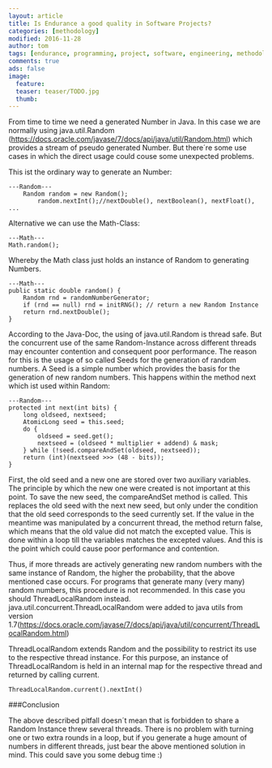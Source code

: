 ```yaml
---
layout: article
title: Is Endurance a good quality in Software Projects?
categories: [methodology]
modified: 2016-11-28
author: tom
tags: [endurance, programming, project, software, engineering, methodology]
comments: true
ads: false
image:
  feature: 
  teaser: teaser/TODO.jpg
  thumb:
---
```

From time to time we need a generated Number in Java. In this case we are normally using java.util.Random (https://docs.oracle.com/javase/7/docs/api/java/util/Random.html) which provides a stream of pseudo generated Number. But there´re some use cases in which the direct usage could couse some unexpected problems. 

This ist the ordinary way to generate an Number:
```
---Random---
    Random random = new Random();
        random.nextInt();//nextDouble(), nextBoolean(), nextFloat(), ...
```
Alternative we can use the Math-Class:

```
---Math---
Math.random();
```

Whereby the Math class just holds an instance of Random to generating Numbers.

```
---Math---
public static double random() {
    Random rnd = randomNumberGenerator;
    if (rnd == null) rnd = initRNG(); // return a new Random Instance
    return rnd.nextDouble();
}
```
According to the Java-Doc, the using of java.util.Random is thread safe. But the concurrent use 
of the same Random-Instance across different threads may encounter contention and consequent poor performance.
The reason for this is the usage of so called Seeds for the generation of random numbers. A Seed is a simple number which provides the basis for the generation of new random numbers. This happens within the method next which ist used within Random:

```
---Random---
protected int next(int bits) {
    long oldseed, nextseed;
    AtomicLong seed = this.seed;
    do {
        oldseed = seed.get();
        nextseed = (oldseed * multiplier + addend) & mask;
    } while (!seed.compareAndSet(oldseed, nextseed));
    return (int)(nextseed >>> (48 - bits));
}
```

First, the old seed and a new one are stored over two auxiliary variables. The principle by which the new one were created is not important at this point.
To save the new seed, the compareAndSet method is called. This replaces the old seed with the next new seed, but  only under the condition that the old seed corresponds to the seed currently set.
If  the value in the meantime was manipulated by a concurrent thread, the method return false, which means that the old value did not match the excepted value.
This is done within a loop till the variables matches the excepted values. And this is the point which could cause poor performance and contention.


Thus, if more threads are actively generating new random numbers with the same instance of Random, the higher the probability, that the above mentioned case occurs.
For programs that generate many (very many) random numbers, this procedure is not recommended. In this case you should ThreadLocalRandom instead.
java.util.concurrent.ThreadLocalRandom were added to java utils from version 1.7(https://docs.oracle.com/javase/7/docs/api/java/util/concurrent/ThreadLocalRandom.html)


ThreadLocalRandom extends Random and the possibility to restrict its use to the respective thread instance. 
For this purpose, an instance of ThreadLocalRandom is held in an internal map for the respective thread and returned by calling current.

```
ThreadLocalRandom.current().nextInt()
```
###Conclusion

The above described pitfall doesn´t mean that is forbidden to share a Random Instance threw several threads. There is no problem with turning one or two extra rounds in a loop, but if you generate a huge amount of numbers in different threads, just bear the above mentioned solution in mind. This could save you some debug time :)
